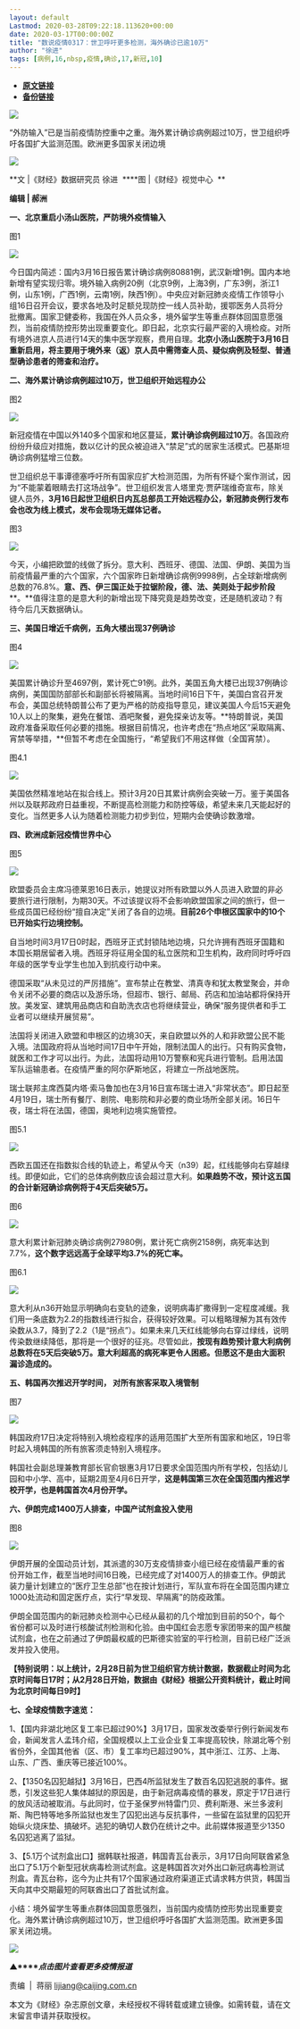 ```yaml
---
layout: default
Lastmod: 2020-03-28T09:22:18.113620+00:00
date: 2020-03-17T00:00:00Z
title: "数说疫情0317：世卫呼吁更多检测，海外确诊已逾10万"
author: "徐进"
tags: [病例,16,nbsp,疫情,确诊,17,新冠,10]
---
```


* [**原文链接**](https://mp.weixin.qq.com/s/C47rCD8Po3F34FTtuiQLYQ)
* [**备份链接**](http://archive.today/n3swb)


![](/images/post/77e6cfb5c7ef66e00d9bd04f74961594.jpg)

“外防输入”已是当前疫情防控重中之重。海外累计确诊病例超过10万，世卫组织呼吁各国扩大监测范围。欧洲更多国家关闭边境

![](/images/post/9804e0504472fbbc304033ae6a8d5217.jpg)

**文 |《财经》数据研究员 徐进  ****图 |《财经》视觉中心  **

**编辑 **|** 郝洲**

**一、北京重启小汤山医院，严防境外疫情输入**

图1  

![](/images/post/8af07ecba8925f5e1c55d00da18288c0.jpg)

今日国内简述：国内3月16日报告累计确诊病例80881例，武汉新增1例。国内本地新增有望实现归零。境外输入病例20例（北京9例，上海3例，广东3例，浙江1例，山东1例，广西1例，云南1例，陕西1例）。中央应对新冠肺炎疫情工作领导小组16日召开会议，要求各地及时足额兑现防控一线人员补助，援鄂医务人员将分批撤离。国家卫健委称，我国在外人员众多，境外留学生等重点群体回国意愿强烈，当前疫情防控形势出现重要变化。即日起，北京实行最严密的入境检疫。对所有境外进京人员进行14天的集中医学观察，费用自理。**北京小汤山医院于3月16日重新启用，将主要用于境外来（返）京人员中需筛查人员、疑似病例及轻型、普通型确诊患者的筛查和治疗。**

**二、海外累计确诊病例超过10万，世卫组织开始远程办公**

图2  

![](/images/post/956501ef27fd231179cee5c4b63c52b0.jpg)

新冠疫情在中国以外140多个国家和地区蔓延，**累计确诊病例超过10万**。各国政府纷纷升级应对措施，数以亿计的民众被迫进入“禁足”式的居家生活模式。巴基斯坦确诊病例猛增三位数。

世卫组织总干事谭德塞呼吁所有国家应扩大检测范围，为所有怀疑个案作测试，因为“不能蒙着眼睛去打这场战争”。世卫组织发言人塔里克·贾萨瑞维奇宣布，除关键人员外，**3月16日起世卫组织日内瓦总部员工开始远程办公，新冠肺炎例行发布会也改为线上模式，发布会现场无媒体记者。**

图3

![](/images/post/a6460db14ff65b84a978e363a324d4a0.jpg)

今天，小编把欧盟的线做了拆分。意大利、西班牙、德国、法国、伊朗、美国为当前疫情最严重的六个国家，六个国家昨日新增确诊病例9998例，占全球新增病例总数的76.8%。**意、西、伊三国正处于拉锯阶段，德、法、美则处于起步阶段****。**值得注意的是意大利的新增出现下降究竟是趋势改变，还是随机波动？有待今后几天数据确认。

**三、美国日增近千病例，五角大楼出现37例确诊**

图4  

![](/images/post/484f514490920cfb42240e84fa79b37a.jpg)

美国累计确诊升至4697例，累计死亡91例。此外，美国五角大楼已出现37例确诊病例，美国国防部部长和副部长将被隔离。当地时间16日下午，美国白宫召开发布会，美国总统特朗普公布了更为严格的防疫指导意见，建议美国人今后15天避免10人以上的聚集，避免在餐馆、酒吧聚餐，避免探亲访友等。**特朗普说，美国政府准备采取任何必要的措施。根据目前情况，也许考虑在“热点地区”采取隔离、宵禁等举措，**但暂不考虑在全国施行，“希望我们不用这样做（全国宵禁）。

图4.1

![](/images/post/96c40c29565b9b01d96f45ebd0f3f37b.jpg)

美国依然精准地站在拟合线上。预计3月20日其累计病例会突破一万。鉴于美国各州以及联邦政府日益重视，不断提高检测能力和防控等级，希望未来几天能起好的变化。当然更多人认为随着检测能力初步到位，短期内会使确诊数激增。

**四、欧洲成新冠疫情世界中心**

图5  

![](/images/post/8bbc544e0ca929ff8bd28d93c0ed434d.jpg)

欧盟委员会主席冯德莱恩16日表示，她提议对所有欧盟以外人员进入欧盟的非必要旅行进行限制，为期30天。不过该提议将不会影响欧盟国家之间的旅行，但一些成员国已经纷纷“擅自决定”关闭了各自的边境。**目前26个申根区国家中的10个已开始实行边境控制。**

自当地时间3月17日0时起，西班牙正式封锁陆地边境，只允许拥有西班牙国籍和本国长期居留者入境。西班牙将征用全国的私立医院和卫生机构，政府同时呼吁四年级的医学专业学生也加入到抗疫行动中来。

德国采取“从未见过的严厉措施”。宣布禁止在教堂、清真寺和犹太教堂聚会，并命令关闭不必要的商店以及游乐场，但超市、银行、邮局、药店和加油站都将保持开放。美发室、建筑用品商店和自助洗衣店也将继续营业，确保“服务提供者和手工业者可以继续开展贸易”。

法国将关闭进入欧盟和申根区的边境30天，来自欧盟以外的人和非欧盟公民不能入境。法国政府将从当地时间17日中午开始，限制法国人的出行。只有购买食物，就医和工作才可以出行。为此，法国将动用10万警察和宪兵进行管制。启用法国军队运输患者。在疫情严重的阿尔萨斯地区，将建立一所战地医院。

瑞士联邦主席西莫内塔·索马鲁加也在3月16日宣布瑞士进入“非常状态”。即日起至4月19日，瑞士所有餐厅、剧院、电影院和非必要的商业场所全部关闭。16日午夜，瑞士将在法国，德国，奥地利边境实施管控。

图5.1

![](/images/post/e62c30ce8f95d7a20ed948f6acd5aee7.jpg)

西欧五国还在指数拟合线的轨迹上，希望从今天（n39）起，红线能够向右穿越绿线。即便如此，它们的总体病例数应该会超过意大利。**如果趋势不改，预计这五国的合计新冠确诊病例将于4天后突破5万。**

图6

![](/images/post/ef49371cdc0621f6041ee4de332df62e.jpg)

意大利累计新冠肺炎确诊病例27980例，累计死亡病例2158例，病死率达到7.7%，**这个数字远远高于全球平均3.7%的死亡率。**

图6.1

![](/images/post/0e6efc2a4a0700d2d7fca074fd9fa35b.jpg)

意大利从n36开始显示明确向右变轨的迹象，说明病毒扩撒得到一定程度减缓。我们用一条底数为2.2的指数线进行拟合，获得较好效果。可以粗略理解为其有效传染数从3.7，降到了2.2（1是“拐点”）。如果未来几天红线能够向右穿过绿线，说明传染数继续降低，那将是一个很好的征兆。尽管如此，**按现有趋势预计意大利病例总数将在5天后突破5万。意大利超高的病死率更令人困惑。但愿这不是由大面积漏诊造成的。**

**五、韩国再次推迟开学时间， 对所有旅客采取入境管制**

图7  

![](/images/post/05a7d5af70e997d2a532b8ad61bf9e1f.jpg)

韩国政府17日决定将特别入境检疫程序的适用范围扩大至所有国家和地区，19日零时起入境韩国的所有旅客须走特别入境程序。

韩国社会副总理兼教育部长官俞银惠3月17日要求全国范围内所有学校，包括幼儿园和中小学、高中，延期2周至4月6日开学，**这是韩国第三次在全国范围内推迟学校开学，也是韩国首次4月份开学。**

**六、伊朗完成1400万人排查，中国产试剂盒投入使用**

图8  

![](/images/post/e2a82f3e718ad696852790f1bc2fb536.jpg)

伊朗开展的全国动员计划，其派遣的30万支疫情排查小组已经在疫情最严重的省份开始工作，截至当地时间16日晚，已经完成了对1400万人的排查工作。伊朗武装力量计划建立的“医疗卫生总部”也在按计划进行，军队宣布将在全国范围内建立1000处流动和固定医疗点，实行“早发现、早隔离”的防疫政策。

伊朗全国范围内的新冠肺炎检测中心已经从最初的几个增加到目前的50个，每个省份都可以及时进行核酸试剂检测和化验。由中国红会志愿专家团带来的国产核酸试剂盒，也在之前通过了伊朗最权威的巴斯德实验室的平行检测，目前已经广泛派发并投入使用。

**【特别说明：以上统计，2月28日前为世卫组织官方统计数据，数据截止时间为北京时间每日17时；从2月28日开始，数据由《财经》根据公开资料统计，截止时间为北京时间每日9时】**

**七、全球疫情数字速览：**

1、【国内非湖北地区复工率已超过90%】3月17日，国家发改委举行例行新闻发布会，新闻发言人孟玮介绍，全国规模以上工业企业复工率提高较快，除湖北等个别省份外，全国其他省（区、市）复工率均已超过90%，其中浙江、江苏、上海、山东、广西、重庆等已接近100%。  

2、【1350名囚犯越狱】3月16日，巴西4所监狱发生了数百名囚犯逃脱的事件。据悉，引发这些犯人集体越狱的原因是，由于新冠病毒疫情的暴发，原定于17日进行的放风活动被取消。与此同时，位于圣保罗州特雷门贝、费利斯港、米兰多波利斯、陶巴特等地多所监狱也发生了囚犯出逃与反抗事件，一些留在监狱里的囚犯开始纵火烧床垫、搞破坏。逃犯的确切人数仍在统计之中。此前媒体报道至少1350名囚犯逃离了监狱。

3、【5.1万个试剂盒出口】据韩联社报道，韩国青瓦台表示，3月17日向阿联酋紧急出口了5.1万个新型冠状病毒检测试剂盒。这是韩国首次对外出口新冠病毒检测试剂盒。青瓦台称，迄今为止共有17个国家通过政府渠道正式请求韩方供货，韩国当天向其中交期最短的阿联酋出口了首批试剂盒。

小结：境外留学生等重点群体回国意愿强烈，当前国内疫情防控形势出现重要变化。海外累计确诊病例超过10万，世卫组织呼吁各国扩大监测范围。欧洲更多国家关闭边境。

[![](/images/post/4d24a5670c9a87791ea8b757d030c0d3.jpg)](https://mp.weixin.qq.com/mp/homepage?__biz=MjM5NDU5NTM4MQ==&hid=29&sn=21c0f34c737748fe3b2c372bb40ae622)  

**▲****_点击图片查看更多疫情报道_**

  

  

责编  |  蒋丽 lijiang@caijing.com.cn

本文为《财经》杂志原创文章，未经授权不得转载或建立镜像。如需转载，请在文末留言申请并获取授权。

